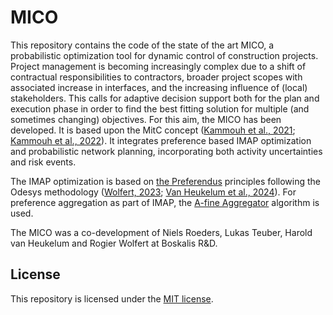 # MICO 

This repository contains the code of the state of the art MICO, a probabilistic 
optimization tool for dynamic control of construction projects. Project management is 
becoming increasingly complex due to a shift of contractual responsibilities to 
contractors, broader project scopes with associated increase in interfaces, and the 
increasing influence of (local) stakeholders. This calls for adaptive decision support 
both for the plan and execution phase in order to find the best fitting solution for 
multiple (and sometimes changing) objectives. For this aim, the MICO has been developed. 
It is based upon the MitC concept ([Kammouh et al., 2021](https://doi.org/10.1061/(ASCE)CO.1943-7862.0002126); 
[Kammouh et al., 2022](https://doi.org/10.1016/j.autcon.2022.104450)). 
It integrates preference based IMAP optimization and probabilistic network planning, 
incorporating both activity uncertainties and risk events.

The IMAP optimization is based on [the Preferendus](https://github.com/TUDelft-Odesys/Preferendus) 
principles following the Odesys methodology ([Wolfert, 2023](https://doi.org/10.3233/RIDS10); 
[Van Heukelum et al., 2024](https://doi.org/10.1080/15732479.2023.2297891)). 
For preference aggregation as part of IMAP, the [A-fine Aggregator](https://github.com/Boskalis-python/a-fine-aggregator) algorithm 
is used.

The MICO was a co-development of Niels Roeders, Lukas Teuber, Harold van Heukelum and 
Rogier Wolfert at Boskalis R&D.

## License

This repository is licensed under the [MIT license](https://choosealicense.com/licenses/mit/).
